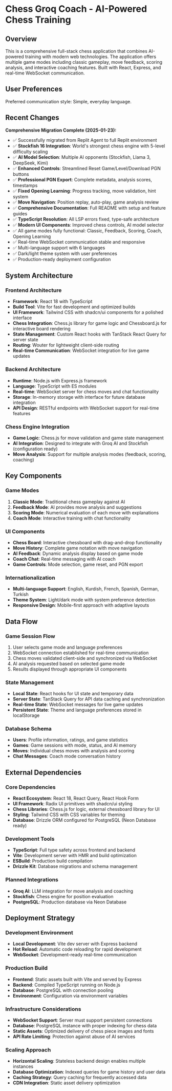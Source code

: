 # Chess Groq Coach - AI-Powered Chess Training

## Overview

This is a comprehensive full-stack chess application that combines AI-powered training with modern web technologies. The application offers multiple game modes including classic gameplay, move feedback, scoring analysis, and interactive coaching features. Built with React, Express, and real-time WebSocket communication.

## User Preferences

Preferred communication style: Simple, everyday language.

## Recent Changes

**Comprehensive Migration Complete (2025-01-23):**
- ✅ Successfully migrated from Replit Agent to full Replit environment
- ✅ **Stockfish 16 Integration**: World's strongest chess engine with 5-level difficulty scaling
- ✅ **AI Model Selection**: Multiple AI opponents (Stockfish, Llama 3, DeepSeek, Kimi)
- ✅ **Enhanced Controls**: Streamlined Reset Game/Level/Download PGN buttons
- ✅ **Professional PGN Export**: Complete metadata, analysis scores, timestamps
- ✅ **Fixed Opening Learning**: Progress tracking, move validation, hint system
- ✅ **Move Navigation**: Position replay, auto-play, game analysis review
- ✅ **Comprehensive Documentation**: Full README with setup and feature guides  
- ✅ **TypeScript Resolution**: All LSP errors fixed, type-safe architecture
- ✅ **Modern UI Components**: Improved chess controls, AI model selector
- ✅ All game modes fully functional: Classic, Feedback, Scoring, Coach, Opening Learning
- ✅ Real-time WebSocket communication stable and responsive
- ✅ Multi-language support with 6 languages
- ✅ Dark/light theme system with user preferences
- ✅ Production-ready deployment configuration

## System Architecture

### Frontend Architecture
- **Framework**: React 18 with TypeScript
- **Build Tool**: Vite for fast development and optimized builds
- **UI Framework**: Tailwind CSS with shadcn/ui components for a polished interface
- **Chess Integration**: Chess.js library for game logic and Chessboard.js for interactive board rendering
- **State Management**: Custom React hooks with TanStack React Query for server state
- **Routing**: Wouter for lightweight client-side routing
- **Real-time Communication**: WebSocket integration for live game updates

### Backend Architecture
- **Runtime**: Node.js with Express.js framework
- **Language**: TypeScript with ES modules
- **Real-time**: WebSocket server for chess moves and chat functionality
- **Storage**: In-memory storage with interface for future database integration
- **API Design**: RESTful endpoints with WebSocket support for real-time features

### Chess Engine Integration
- **Game Logic**: Chess.js for move validation and game state management
- **AI Integration**: Designed to integrate with Groq AI and Stockfish (configuration ready)
- **Move Analysis**: Support for multiple analysis modes (feedback, scoring, coaching)

## Key Components

### Game Modes
1. **Classic Mode**: Traditional chess gameplay against AI
2. **Feedback Mode**: AI provides move analysis and suggestions
3. **Scoring Mode**: Numerical evaluation of each move with explanations
4. **Coach Mode**: Interactive training with chat functionality

### UI Components
- **Chess Board**: Interactive chessboard with drag-and-drop functionality
- **Move History**: Complete game notation with move navigation
- **AI Feedback**: Dynamic analysis display based on game mode
- **Coach Chat**: Real-time messaging with AI coach
- **Game Controls**: Mode selection, game reset, and PGN export

### Internationalization
- **Multi-language Support**: English, Kurdish, French, Spanish, German, Turkish
- **Theme System**: Light/dark mode with system preference detection
- **Responsive Design**: Mobile-first approach with adaptive layouts

## Data Flow

### Game Session Flow
1. User selects game mode and language preferences
2. WebSocket connection established for real-time communication
3. Chess moves validated client-side and synchronized via WebSocket
4. AI analysis requested based on selected game mode
5. Results displayed through appropriate UI components

### State Management
- **Local State**: React hooks for UI state and temporary data
- **Server State**: TanStack Query for API data caching and synchronization
- **Real-time State**: WebSocket messages for live game updates
- **Persistent State**: Theme and language preferences stored in localStorage

### Database Schema
- **Users**: Profile information, ratings, and game statistics
- **Games**: Game sessions with mode, status, and AI memory
- **Moves**: Individual chess moves with analysis and scoring
- **Chat Messages**: Coach mode conversation history

## External Dependencies

### Core Dependencies
- **React Ecosystem**: React 18, React Query, React Hook Form
- **UI Framework**: Radix UI primitives with shadcn/ui styling
- **Chess Libraries**: Chess.js for logic, external chessboard library for UI
- **Styling**: Tailwind CSS with CSS variables for theming
- **Database**: Drizzle ORM configured for PostgreSQL (Neon Database ready)

### Development Tools
- **TypeScript**: Full type safety across frontend and backend
- **Vite**: Development server with HMR and build optimization
- **ESBuild**: Production build compilation
- **Drizzle Kit**: Database migrations and schema management

### Planned Integrations
- **Groq AI**: LLM integration for move analysis and coaching
- **Stockfish**: Chess engine for position evaluation
- **PostgreSQL**: Production database via Neon Database

## Deployment Strategy

### Development Environment
- **Local Development**: Vite dev server with Express backend
- **Hot Reload**: Automatic code reloading for rapid development
- **WebSocket**: Development-ready real-time communication

### Production Build
- **Frontend**: Static assets built with Vite and served by Express
- **Backend**: Compiled TypeScript running on Node.js
- **Database**: PostgreSQL with connection pooling
- **Environment**: Configuration via environment variables

### Infrastructure Considerations
- **WebSocket Support**: Server must support persistent connections
- **Database**: PostgreSQL instance with proper indexing for chess data
- **Static Assets**: Optimized delivery of chess piece images and fonts
- **API Rate Limiting**: Protection against abuse of AI services

### Scaling Approach
- **Horizontal Scaling**: Stateless backend design enables multiple instances
- **Database Optimization**: Indexed queries for game history and user data
- **Caching Strategy**: Query caching for frequently accessed data
- **CDN Integration**: Static asset delivery optimization